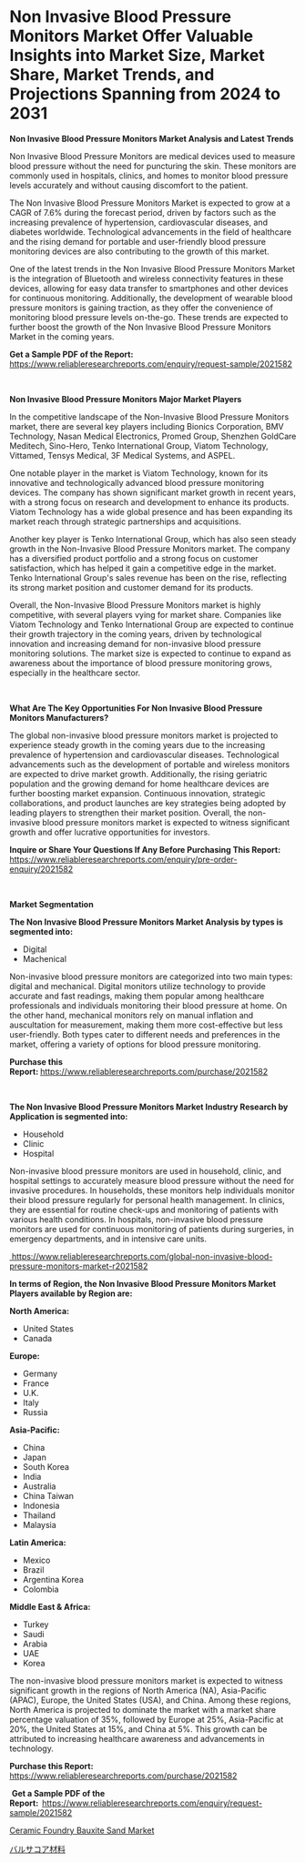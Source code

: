 <p><h1>Non Invasive Blood Pressure Monitors Market Offer Valuable Insights into Market Size, Market Share, Market Trends, and Projections Spanning from 2024 to 2031</h1></p><p><strong>Non Invasive Blood Pressure Monitors Market Analysis and Latest Trends</strong></p>
<p><p>Non Invasive Blood Pressure Monitors are medical devices used to measure blood pressure without the need for puncturing the skin. These monitors are commonly used in hospitals, clinics, and homes to monitor blood pressure levels accurately and without causing discomfort to the patient.</p><p>The Non Invasive Blood Pressure Monitors Market is expected to grow at a CAGR of 7.6% during the forecast period, driven by factors such as the increasing prevalence of hypertension, cardiovascular diseases, and diabetes worldwide. Technological advancements in the field of healthcare and the rising demand for portable and user-friendly blood pressure monitoring devices are also contributing to the growth of this market.</p><p>One of the latest trends in the Non Invasive Blood Pressure Monitors Market is the integration of Bluetooth and wireless connectivity features in these devices, allowing for easy data transfer to smartphones and other devices for continuous monitoring. Additionally, the development of wearable blood pressure monitors is gaining traction, as they offer the convenience of monitoring blood pressure levels on-the-go. These trends are expected to further boost the growth of the Non Invasive Blood Pressure Monitors Market in the coming years.</p></p>
<p><strong>Get a Sample PDF of the Report:&nbsp;</strong> <a href="https://www.reliableresearchreports.com/enquiry/request-sample/2021582">https://www.reliableresearchreports.com/enquiry/request-sample/2021582</a></p>
<p>&nbsp;</p>
<p><strong>Non Invasive Blood Pressure Monitors Major Market Players</strong></p>
<p><p>In the competitive landscape of the Non-Invasive Blood Pressure Monitors market, there are several key players including Bionics Corporation, BMV Technology, Nasan Medical Electronics, Promed Group, Shenzhen GoldCare Meditech, Sino-Hero, Tenko International Group, Viatom Technology, Vittamed, Tensys Medical, 3F Medical Systems, and ASPEL.</p><p>One notable player in the market is Viatom Technology, known for its innovative and technologically advanced blood pressure monitoring devices. The company has shown significant market growth in recent years, with a strong focus on research and development to enhance its products. Viatom Technology has a wide global presence and has been expanding its market reach through strategic partnerships and acquisitions.</p><p>Another key player is Tenko International Group, which has also seen steady growth in the Non-Invasive Blood Pressure Monitors market. The company has a diversified product portfolio and a strong focus on customer satisfaction, which has helped it gain a competitive edge in the market. Tenko International Group's sales revenue has been on the rise, reflecting its strong market position and customer demand for its products.</p><p>Overall, the Non-Invasive Blood Pressure Monitors market is highly competitive, with several players vying for market share. Companies like Viatom Technology and Tenko International Group are expected to continue their growth trajectory in the coming years, driven by technological innovation and increasing demand for non-invasive blood pressure monitoring solutions. The market size is expected to continue to expand as awareness about the importance of blood pressure monitoring grows, especially in the healthcare sector.</p></p>
<p>&nbsp;</p>
<p><strong>What Are The Key Opportunities For Non Invasive Blood Pressure Monitors Manufacturers?</strong></p>
<p><p>The global non-invasive blood pressure monitors market is projected to experience steady growth in the coming years due to the increasing prevalence of hypertension and cardiovascular diseases. Technological advancements such as the development of portable and wireless monitors are expected to drive market growth. Additionally, the rising geriatric population and the growing demand for home healthcare devices are further boosting market expansion. Continuous innovation, strategic collaborations, and product launches are key strategies being adopted by leading players to strengthen their market position. Overall, the non-invasive blood pressure monitors market is expected to witness significant growth and offer lucrative opportunities for investors.</p></p>
<p><strong>Inquire or Share Your Questions If Any Before Purchasing This Report:</strong> <a href="https://www.reliableresearchreports.com/enquiry/pre-order-enquiry/2021582">https://www.reliableresearchreports.com/enquiry/pre-order-enquiry/2021582</a></p>
<p>&nbsp;</p>
<p><strong>Market Segmentation</strong></p>
<p><strong>The Non Invasive Blood Pressure Monitors Market Analysis by types is segmented into:</strong></p>
<p><ul><li>Digital</li><li>Machenical</li></ul></p>
<p><p>Non-invasive blood pressure monitors are categorized into two main types: digital and mechanical. Digital monitors utilize technology to provide accurate and fast readings, making them popular among healthcare professionals and individuals monitoring their blood pressure at home. On the other hand, mechanical monitors rely on manual inflation and auscultation for measurement, making them more cost-effective but less user-friendly. Both types cater to different needs and preferences in the market, offering a variety of options for blood pressure monitoring.</p></p>
<p><strong>Purchase this Report:&nbsp;</strong><a href="https://www.reliableresearchreports.com/purchase/2021582">https://www.reliableresearchreports.com/purchase/2021582</a></p>
<p>&nbsp;</p>
<p><strong>The Non Invasive Blood Pressure Monitors Market Industry Research by Application is segmented into:</strong></p>
<p><ul><li>Household</li><li>Clinic</li><li>Hospital</li></ul></p>
<p><p>Non-invasive blood pressure monitors are used in household, clinic, and hospital settings to accurately measure blood pressure without the need for invasive procedures. In households, these monitors help individuals monitor their blood pressure regularly for personal health management. In clinics, they are essential for routine check-ups and monitoring of patients with various health conditions. In hospitals, non-invasive blood pressure monitors are used for continuous monitoring of patients during surgeries, in emergency departments, and in intensive care units.</p></p>
<p><a href="https://www.reliableresearchreports.com/global-non-invasive-blood-pressure-monitors-market-r2021582">&nbsp;https://www.reliableresearchreports.com/global-non-invasive-blood-pressure-monitors-market-r2021582</a></p>
<p><strong>In terms of Region, the Non Invasive Blood Pressure Monitors Market Players available by Region are:</strong></p>
<p>
    <p> <strong> North America: </strong>
        <ul>
            <li>United States</li>
            <li>Canada</li>
        </ul>
        </p> 
    <p> <strong> Europe: </strong>
        <ul>
            <li>Germany</li>
            <li>France</li>
            <li>U.K.</li>
            <li>Italy</li>
            <li>Russia</li>
        </ul>
        </p> 
    <p> <strong> Asia-Pacific: </strong>
        <ul>
            <li>China</li>
            <li>Japan</li>
            <li>South Korea</li>
            <li>India</li>
            <li>Australia</li>
            <li>China Taiwan</li>
            <li>Indonesia</li>
            <li>Thailand</li>
            <li>Malaysia</li>
        </ul>
        </p> 
    <p> <strong> Latin America: </strong>
        <ul>
            <li>Mexico</li>
            <li>Brazil</li>
            <li>Argentina Korea</li>
            <li>Colombia</li>
        </ul>
        </p> 
    <p> <strong> Middle East & Africa: </strong>
        <ul>
            <li>Turkey</li>
            <li>Saudi</li>
            <li>Arabia</li>
            <li>UAE</li>
            <li>Korea</li>
        </ul>
    </p>
    </p>
<p><p>The non-invasive blood pressure monitors market is expected to witness significant growth in the regions of North America (NA), Asia-Pacific (APAC), Europe, the United States (USA), and China. Among these regions, North America is projected to dominate the market with a market share percentage valuation of 35%, followed by Europe at 25%, Asia-Pacific at 20%, the United States at 15%, and China at 5%. This growth can be attributed to increasing healthcare awareness and advancements in technology.</p></p>
<p><strong>Purchase this Report: </strong><a href="https://www.reliableresearchreports.com/purchase/2021582">https://www.reliableresearchreports.com/purchase/2021582</a></p>
<p>&nbsp;<strong>Get a Sample PDF of the Report:&nbsp;&nbsp;</strong><a href="https://www.reliableresearchreports.com/enquiry/request-sample/2021582">https://www.reliableresearchreports.com/enquiry/request-sample/2021582</a></p>
<p><strong></strong></p>
<p><p><a href="https://copper-carbon-84f.notion.site/Ceramic-Foundry-Bauxite-Sand-Market-The-Key-To-Successful-Business-Strategy-Forecast-Till-2031-0796d3322d3f49df964f60cdeeb51650">Ceramic Foundry Bauxite Sand Market</a></p><p><a href="https://github.com/tubbs463/Market-Research-Report-List-1/blob/main/102472450895.md">バルサコア材料</a></p></p>
